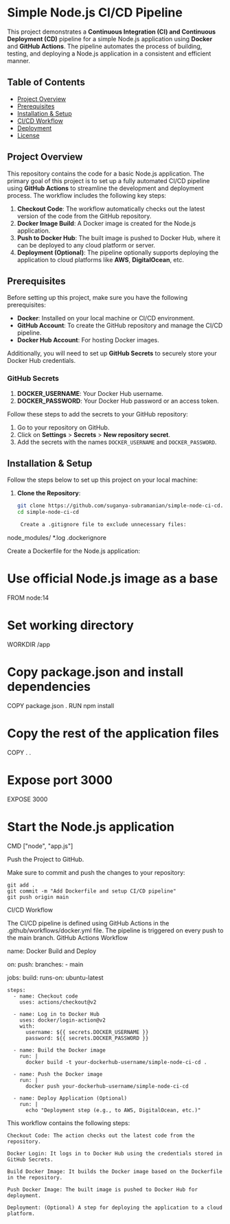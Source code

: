 # Simple Node.js CI/CD Pipeline

This project demonstrates a **Continuous Integration (CI) and Continuous Deployment (CD)** pipeline for a simple Node.js application using **Docker** and **GitHub Actions**. The pipeline automates the process of building, testing, and deploying a Node.js application in a consistent and efficient manner.

## Table of Contents

- [Project Overview](#project-overview)
- [Prerequisites](#prerequisites)
- [Installation & Setup](#installation-setup)
- [CI/CD Workflow](#cicd-workflow)
- [Deployment](#deployment)
- [License](#license)

## Project Overview

This repository contains the code for a basic Node.js application. The primary goal of this project is to set up a fully automated CI/CD pipeline using **GitHub Actions** to streamline the development and deployment process. The workflow includes the following key steps:

1. **Checkout Code**: The workflow automatically checks out the latest version of the code from the GitHub repository.
2. **Docker Image Build**: A Docker image is created for the Node.js application.
3. **Push to Docker Hub**: The built image is pushed to Docker Hub, where it can be deployed to any cloud platform or server.
4. **Deployment (Optional)**: The pipeline optionally supports deploying the application to cloud platforms like **AWS**, **DigitalOcean**, etc.

## Prerequisites

Before setting up this project, make sure you have the following prerequisites:

- **Docker**: Installed on your local machine or CI/CD environment.
- **GitHub Account**: To create the GitHub repository and manage the CI/CD pipeline.
- **Docker Hub Account**: For hosting Docker images.

Additionally, you will need to set up **GitHub Secrets** to securely store your Docker Hub credentials.

### GitHub Secrets

1. **DOCKER_USERNAME**: Your Docker Hub username.
2. **DOCKER_PASSWORD**: Your Docker Hub password or an access token.

Follow these steps to add the secrets to your GitHub repository:

1. Go to your repository on GitHub.
2. Click on **Settings** > **Secrets** > **New repository secret**.
3. Add the secrets with the names `DOCKER_USERNAME` and `DOCKER_PASSWORD`.

## Installation & Setup

Follow the steps below to set up this project on your local machine:

1. **Clone the Repository**:

   ```bash
   git clone https://github.com/suganya-subramanian/simple-node-ci-cd.git
   cd simple-node-ci-cd

    Create a .gitignore file to exclude unnecessary files:

node_modules/
*.log
.dockerignore

Create a Dockerfile for the Node.js application:

# Use official Node.js image as a base
FROM node:14

# Set working directory
WORKDIR /app

# Copy package.json and install dependencies
COPY package.json .
RUN npm install

# Copy the rest of the application files
COPY . .

# Expose port 3000
EXPOSE 3000

# Start the Node.js application
CMD ["node", "app.js"]

Push the Project to GitHub.

Make sure to commit and push the changes to your repository:

    git add .
    git commit -m "Add Dockerfile and setup CI/CD pipeline"
    git push origin main

CI/CD Workflow

The CI/CD pipeline is defined using GitHub Actions in the .github/workflows/docker.yml file. The pipeline is triggered on every push to the main branch.
GitHub Actions Workflow

name: Docker Build and Deploy

on:
  push:
    branches:
      - main

jobs:
  build:
    runs-on: ubuntu-latest

    steps:
      - name: Checkout code
        uses: actions/checkout@v2

      - name: Log in to Docker Hub
        uses: docker/login-action@v2
        with:
          username: ${{ secrets.DOCKER_USERNAME }}
          password: ${{ secrets.DOCKER_PASSWORD }}

      - name: Build the Docker image
        run: |
          docker build -t your-dockerhub-username/simple-node-ci-cd .

      - name: Push the Docker image
        run: |
          docker push your-dockerhub-username/simple-node-ci-cd

      - name: Deploy Application (Optional)
        run: |
          echo "Deployment step (e.g., to AWS, DigitalOcean, etc.)"

This workflow contains the following steps:

    Checkout Code: The action checks out the latest code from the repository.

    Docker Login: It logs in to Docker Hub using the credentials stored in GitHub Secrets.

    Build Docker Image: It builds the Docker image based on the Dockerfile in the repository.

    Push Docker Image: The built image is pushed to Docker Hub for deployment.

    Deployment: (Optional) A step for deploying the application to a cloud platform.
